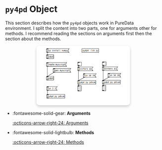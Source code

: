 # `py4pd` Object

This section describes how the `py4pd` objects work in PureData environment. I split the content into two parts, one for arguments other for methods. I recommend reading the sections on arguments first then the section about the methods. 

<p align="center">
    <img src="../examples/pd-methods/geral.png" width="60%"  style="border-radius: 10px; box-shadow: 0px 4px 8px rgba(0, 0, 0, 0.2);">
</p>

<div class="grid cards" markdown>

-   :fontawesome-solid-gear: __Arguments__

    [:octicons-arrow-right-24: Arguments](args.md)


-   :fontawesome-solid-lightbulb: __Methods__

    [:octicons-arrow-right-24: Methods](methods.md)

</div>

